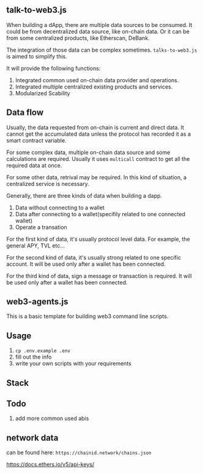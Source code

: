 ## talk-to-web3.js

When building a dApp, there are multiple data sources to be consumed. It could be from decentralized data source, like on-chain data. Or it can be from some centralized products, like Etherscan, DeBank.

The integration of those data can be complex sometimes. `talks-to-web3.js` is aimed to simplify this.

It will provide the following functions:

  1. Integrated common used on-chain data provider and operations.
  2. Integrated multiple centralized existing products and services.
  3. Modularized Scability

## Data flow

Usually, the data requested from on-chain is current and direct data. It cannot get the accumulated data unless the protocol has recorded it as a smart contract variable.

For some complex data, multiple on-chain data source and some calculations are required. Usually it uses `multicall` contract to get all the required data at once.

For some other data, retrival may be required. In this kind of situation, a centralized service is necessary.


Generally, there are three kinds of data when building a dapp.
  1. Data without connecting to a wallet
  2. Data after connecting to a wallet(specifily related to one connected wallet)
  3. Operate a transation

For the first kind of data, it's usually protocol level data. For example, the general APY, TVL etc...

For the second kind of data, it's usually strong related to one specific account. It will be used only after a wallet has been connected.

For the third kind of data, sign a message or transaction is required. It will be used only after a wallet has been connected.

## web3-agents.js

This is a basic template for building web3 command line scripts. 


## Usage

1. `cp .env.example .env`
2. fill out the info
3. write your own scripts with your requirements

## Stack

## Todo

1. add more common used abis

## network data

can be found here: `https://chainid.network/chains.json`



<https://docs.ethers.io/v5/api-keys/>
